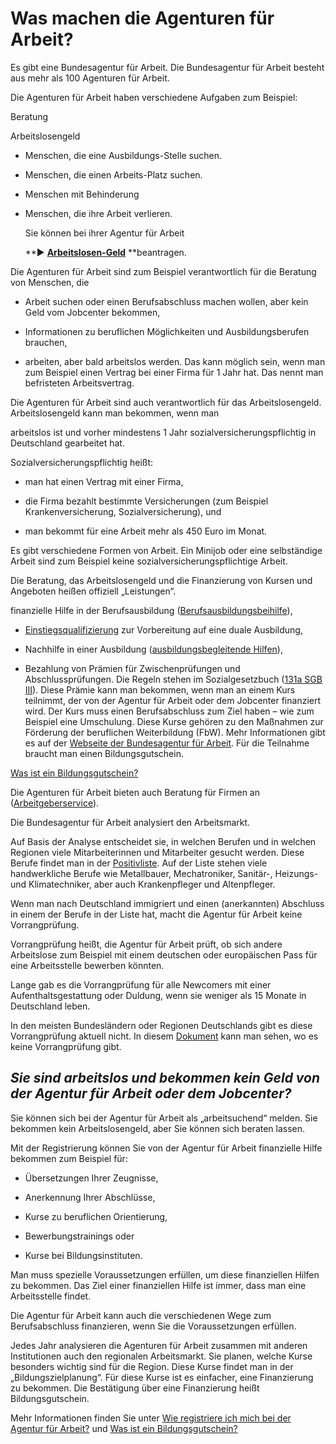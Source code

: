 # Was machen die Agenturen für Arbeit?

Es gibt eine Bundesagentur für Arbeit. Die Bundesagentur für Arbeit besteht aus mehr als 100 Agenturen für Arbeit.

Die Agenturen für Arbeit haben verschiedene Aufgaben zum Beispiel:

Beratung

Arbeitslosengeld

* Menschen, die eine Ausbildungs-Stelle suchen.
* Menschen, die einen Arbeits-Platz suchen.
* Menschen mit Behinderung
* Menschen, die ihre Arbeit verlieren.

  Sie können bei ihrer Agentur für Arbeit 

   **► **[**Arbeitslosen-Geld**](https://www.arbeitsagentur.de/web/content/DE/Detail/index.htm?dfContentId=L6019022DSTBAI756056#ArbeitslosenGeld "Wörter-Buch in Leichter Sprache")** **beantragen.

 Die Agenturen für Arbeit sind zum Beispiel verantwortlich für die Beratung von Menschen, die

* Arbeit suchen oder einen Berufsabschluss machen wollen, aber kein Geld vom Jobcenter bekommen,

* Informationen zu beruflichen Möglichkeiten und Ausbildungsberufen brauchen,

* arbeiten, aber bald arbeitslos werden. Das kann möglich sein, wenn man zum Beispiel einen Vertrag bei einer Firma für 1 Jahr hat. Das nennt man befristeten Arbeitsvertrag.


Die Agenturen für Arbeit sind auch verantwortlich für das Arbeitslosengeld. Arbeitslosengeld kann man bekommen, wenn man

arbeitslos ist und vorher mindestens 1 Jahr sozialversicherungspflichtig in Deutschland gearbeitet hat.

Sozialversicherungspflichtig heißt:

* man hat einen Vertrag mit einer Firma,

* die Firma bezahlt bestimmte Versicherungen \(zum Beispiel Krankenversicherung, Sozialversicherung\), und

* man bekommt für eine Arbeit mehr als 450 Euro im Monat.


Es gibt verschiedene Formen von Arbeit. Ein Minijob oder eine selbständige Arbeit sind zum Beispiel keine sozialversicherungspflichtige Arbeit. 

Die Beratung, das Arbeitslosengeld und die Finanzierung von Kursen und Angeboten heißen offiziell „Leistungen“.



finanzielle Hilfe in der Berufsausbildung \([Berufsausbildungsbeihilfe](https://www.arbeitsagentur.de/web/content/DE/BuergerinnenUndBuerger/Ausbildung/FinanzielleHilfen/Berufsausbildungsbeihilfe/Detail/index.htm?dfContentId=L6019022DSTBAI485769)\),

* [Einstiegsqualifizierung](https://www.arbeitsagentur.de/web/content/DE/Unternehmen/Ausbildung/Ausbildungsvorbereitung/Einstiegsqualifizierung/Detail/index.htm?dfContentId=L6019022DSTBAI516577) zur Vorbereitung auf eine duale Ausbildung,

* Nachhilfe in einer Ausbildung \([ausbildungsbegleitende Hilfen](https://www.arbeitsagentur.de/web/content/DE/BuergerinnenUndBuerger/Ausbildung/FinanzielleHilfen/FoerderungderBerufsausbildung/Detail/index.htm?dfContentId=L6019022DSTBAI515290)\),

* Bezahlung von Prämien für Zwischenprüfungen und Abschlussprüfungen. Die Regeln stehen im Sozialgesetzbuch \([131a SGB III](http://www.sozialgesetzbuch-sgb.de/sgbiii/131a.html)\). Diese Prämie kann man bekommen, wenn man an einem Kurs teilnimmt, der von der Agentur für Arbeit oder dem Jobcenter finanziert wird. Der Kurs muss einen Berufsabschluss zum Ziel haben – wie zum Beispiel eine Umschulung. Diese Kurse gehören zu den Maßnahmen zur Förderung der beruflichen Weiterbildung \(FbW\). Mehr Informationen gibt es auf der [Webseite der Bundesagentur für Arbeit](https://www.arbeitsagentur.de/web/content/DE/BuergerinnenUndBuerger/Weiterbildung/Foerdermoeglichkeiten/Hauptschulabschluss/Detail/index.htm?dfContentId=L6019022DSTBAI518201). Für die Teilnahme braucht man einen Bildungsgutschein.


[Was ist ein Bildungsgutschein?](#bildungsgutschein)

Die Agenturen für Arbeit bieten auch Beratung für Firmen an \([Arbeitgeberservice](https://www.arbeitsagentur.de/web/content/DE/Unternehmen/Detail/index.htm?dfContentId=L6019022DSTBAI494847)\).

Die Bundesagentur für Arbeit analysiert den Arbeitsmarkt.

Auf Basis der Analyse entscheidet sie, in welchen Berufen und in welchen Regionen viele Mitarbeiterinnen und Mitarbeiter gesucht werden. Diese Berufe findet man in der [Positivliste](https://www.arbeitsagentur.de/web/wcm/idc/groups/public/documents/webdatei/mdaw/mdex/~edisp/l6019022dstbai447048.pdf?_ba.sid=L6019022DSTBAI447051). Auf der Liste stehen viele handwerkliche Berufe wie Metallbauer, Mechatroniker, Sanitär-, Heizungs- und Klimatechniker, aber auch Krankenpfleger und Altenpfleger.

Wenn man nach Deutschland immigriert und einen \(anerkannten\) Abschluss in einem der Berufe in der Liste hat, macht die Agentur für Arbeit keine Vorrangprüfung.

Vorrangprüfung heißt, die Agentur für Arbeit prüft, ob sich andere Arbeitslose zum Beispiel mit einem deutschen oder europäischen Pass für eine Arbeitsstelle bewerben könnten.

Lange gab es die Vorrangprüfung für alle Newcomers mit einer Aufenthaltsgestattung oder Duldung, wenn sie weniger als 15 Monate in Deutschland leben.

In den meisten Bundesländern oder Regionen Deutschlands gibt es diese Vorrangprüfung aktuell nicht. In diesem [Dokument](http://www.bmas.de/SharedDocs/Downloads/DE/PDF-Schwerpunkte/vierte-verordnung-aenderung-beschaeftigungsverordnung.pdf;jsessionid=E834D34CDE40A83467AE2DD893282929?__blob=publicationFile&v=1) kann man sehen, wo es keine Vorrangprüfung gibt.

## _Sie sind arbeitslos und bekommen kein Geld von der Agentur für Arbeit oder dem Jobcenter?_

Sie können sich bei der Agentur für Arbeit als „arbeitsuchend“ melden. Sie bekommen kein Arbeitslosengeld, aber Sie können sich beraten lassen.

Mit der Registrierung können Sie von der Agentur für Arbeit finanzielle Hilfe bekommen zum Beispiel für:

* Übersetzungen Ihrer Zeugnisse,

* Anerkennung Ihrer Abschlüsse,

* Kurse zu beruflichen Orientierung,

* Bewerbungstrainings oder

* Kurse bei Bildungsinstituten.


Man muss spezielle Voraussetzungen erfüllen, um diese finanziellen Hilfen zu bekommen. Das Ziel einer finanziellen Hilfe ist immer, dass man eine Arbeitsstelle findet.

Die Agentur für Arbeit kann auch die verschiedenen Wege zum Berufsabschluss finanzieren, wenn Sie die Voraussetzungen erfüllen.

Jedes Jahr analysieren die Agenturen für Arbeit zusammen mit anderen Institutionen auch den regionalen Arbeitsmarkt. Sie planen, welche Kurse besonders wichtig sind für die Region. Diese Kurse findet man in der „Bildungszielplanung“. Für diese Kurse ist es einfacher, eine Finanzierung zu bekommen. Die Bestätigung über eine Finanzierung heißt Bildungsgutschein.

Mehr Informationen finden Sie unter [Wie registriere ich mich bei der Agentur für Arbeit?](#agenturregistrierung) und [Was ist ein Bildungsgutschein?](#bildungsgutschein)

